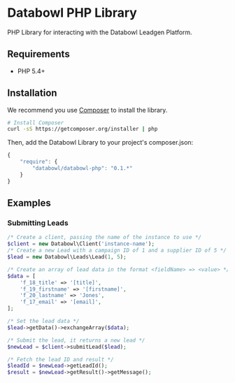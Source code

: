 # Databowl PHP Library

PHP Library for interacting with the Databowl Leadgen Platform.

## Requirements

* PHP 5.4+

## Installation

We recommend you use [Composer](http://getcomposer.org) to install the library.

```bash
# Install Composer
curl -sS https://getcomposer.org/installer | php
```

Then, add the Databowl Library to your project's composer.json:

```javascript
{
    "require": {
        "databowl/databowl-php": "0.1.*"
    }
}
```

## Examples

### Submitting Leads

```php
/* Create a client, passing the name of the instance to use */
$client = new Databowl\Client('instance-name');
/* Create a new Lead with a campaign ID of 1 and a supplier ID of 5 */
$lead = new Databowl\Leads\Lead(1, 5);

/* Create an array of lead data in the format <fieldName> => <value> */
$data = [
    'f_18_title' => '[title]',
    'f_19_firstname' => '[firstname]',
    'f_20_lastname' => 'Jones',
    'f_17_email' => '[email]',
];

/* Set the lead data */
$lead->getData()->exchangeArray($data);

/* Submit the lead, it returns a new lead */
$newLead = $client->submitLead($lead);

/* Fetch the lead ID and result */
$leadId = $newLead->getLeadId();
$result = $newLead->getResult()->getMessage();
```